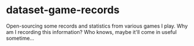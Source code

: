 dataset-game-records
====================
Open-sourcing some records and statistics from various games I play. Why am I recording this information? Who knows, maybe it'll come in useful sometime...
